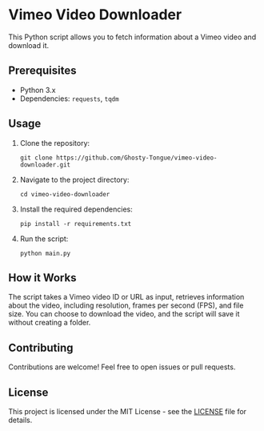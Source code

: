 # Vimeo Video Downloader

This Python script allows you to fetch information about a Vimeo video and download it.

## Prerequisites

- Python 3.x
- Dependencies: `requests`, `tqdm`

## Usage

1. Clone the repository:

   ```
   git clone https://github.com/Ghosty-Tongue/vimeo-video-downloader.git
   ```

2. Navigate to the project directory:

   ```
   cd vimeo-video-downloader
   ```

3. Install the required dependencies:

   ```
   pip install -r requirements.txt
   ```

4. Run the script:

   ```
   python main.py
   ```

## How it Works

The script takes a Vimeo video ID or URL as input, retrieves information about the video, including resolution, frames per second (FPS), and file size. You can choose to download the video, and the script will save it without creating a folder.

## Contributing

Contributions are welcome! Feel free to open issues or pull requests.

## License

This project is licensed under the MIT License - see the [LICENSE](LICENSE) file for details.
